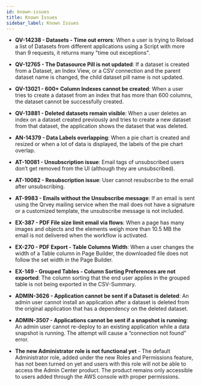 ```yaml
---
id: known-issues
title: Known Issues
sidebar_label: Known Issues
---
```

<div style={{textAlign: "justify"}}>

* **QV-14238 - Datasets - Time out errors**: When a user is trying to Reload a list of Datasets from different applications using a Script with more than 9 requests, it returns many "time out exceptions".

* **QV-12765 - The Datasource Pill is not updated**: If a dataset is created from a Dataset, an Index View, or a CSV connection and the parent dataset name is changed, the child dataset pill name is not updated. 

* **QV-13021 - 600+ Column Indexes cannot be created**: When a user tries to create a dataset from an index that has more than 600 columns, the dataset cannot be successfully created.

* **QV-13881 - Deleted datasets remain visible**: When a user deletes an index on a dataset created previously and tries to create a new dataset from that dataset, the application shows the dataset that was deleted.

* **AN-14379 - Data Labels overlapping**: When a pie chart is created and resized or when a lot of data is displayed, the labels of the pie chart overlap.

* **AT-10081 - Unsubscription issue**: Email tags of unsubscribed users don’t get removed from the UI (although they are unsubscribed).

* **AT-10082 - Resubscription issue**: User cannot resubscribe to the email after unsubscribing.

* **AT-9983 - Emails without the Unsubscribe message**: If an email is sent using the Qrvey mailing service when the mail does not have a signature or a customized template, the unsubscribe message is not included.

* **EX-387 - PDF File size limit email via flows**: When a page has many images and objects and the elements weigh more than 10.5 MB the email is not delivered when the workflow is activated.

* **EX-270 - PDF Export - Table Columns Width**: When a user changes the width of a Table column in Page Builder, the downloaded file does not follow the set width in the Page Builder. 

* **EX-149 - Grouped Tables - Column Sorting Preferences are not exported**: The column sorting that the end user applies in the grouped table is not being exported in the CSV-Summary. 

* **ADMIN-3626 - Application cannot be sent if a Dataset is deleted**: An admin user cannot install an application after a dataset is deleted from the original application that has a dependency on the deleted dataset.

* **ADMIN-3507 - Applications cannot be sent if a snapshot is running**: An admin user cannot re-deploy to an existing application while a data snapshot is running. The attempt will cause a “connection not found” error.

* **The new Administrator role is not functional yet** - The default Administrator role, added under the new Roles and Permissions feature, has not been turned on yet and users with this role will not be able to access the Admin Center product. The product remains only accessible to users added through the AWS console with proper permissions.

</div>
